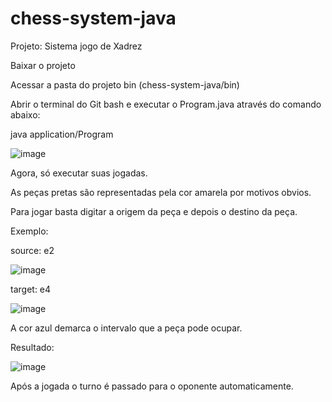 # chess-system-java
Projeto: Sistema jogo de Xadrez

Baixar o projeto

Acessar a pasta do projeto bin (chess-system-java/bin)

Abrir o terminal do Git bash e executar o Program.java através do comando abaixo:

java application/Program

![image](https://user-images.githubusercontent.com/27809524/164367538-979afb7d-249b-4577-919d-268f0dd872d5.png)

Agora, só executar suas jogadas.

As peças pretas são representadas pela cor amarela por motivos obvios.

Para jogar basta digitar a origem da peça e depois o destino da peça.

Exemplo:

source: e2

![image](https://user-images.githubusercontent.com/27809524/164367745-38075558-154f-4099-a6c6-69fc24b99ec8.png)

target: e4

![image](https://user-images.githubusercontent.com/27809524/164367788-3b5ad4ae-a777-4bb3-bf81-7fc3bbfc7bf9.png)

A cor azul demarca o intervalo que a peça pode ocupar.

Resultado:

![image](https://user-images.githubusercontent.com/27809524/164368215-40a2f15f-ad22-4309-8ff7-99c67bf2a70b.png)

Após a jogada o turno é passado para o oponente automaticamente.




